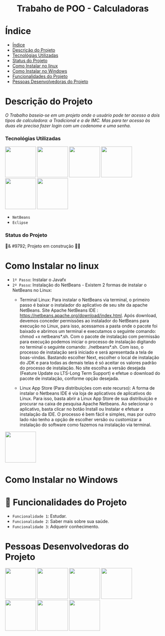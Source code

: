 <h1 align="center"> Trabaho de POO - Calculadoras </h1>

# Índice
* [Índice](#índice)
* [Descrição do Projeto](#descrição-do-projeto)
* [Tecnológias Utilizadas](#tecnólogias-utilizadas)
* [Status do Projeto](#status-do-Projeto)
* [Como Instalar no linux](#como-instalar-no-linux)
* [Como Instalar no Windows](#como-instalar-no-windows)
* [Funcionalidades do Projeto](#funcionalidades-do-projeto)
* [Pessoas Desenvolvedoras do Projeto](#pessoas-desenvolvedoras)

#  Descrição do Projeto
*O Trabalho baseia-se em um projeto onde o usuário pode ter acesso a dois tipos de calculadora: a Tradicional e a de IMC.
Mas para ter acesso às duas ele precisa fazer login com um codenome e uma senha.*
     
###  Tecnológias Utilizadas
       
<img src="https://cdn.jsdelivr.net/gh/devicons/devicon/icons/java/java-original.svg" width="100" height="100"/> <img src="https://cdn.jsdelivr.net/gh/devicons/devicon/icons/github/github-original.svg" width="100" height="100" />  <img src="https://cdn.jsdelivr.net/gh/devicons/devicon/icons/windows8/windows8-original.svg"  width="100" height="100" />  <img src="https://cdn.jsdelivr.net/gh/devicons/devicon/icons/google/google-original.svg"  width="100" height="100" /> <img src="https://cdn.jsdelivr.net/gh/devicons/devicon/icons/html5/html5-original-wordmark.svg"  width="100" height="100" /> <img src="https://cdn.jsdelivr.net/gh/devicons/devicon/icons/css3/css3-original-wordmark.svg" width="100" height="100" />
- `NetBeans`
- `Eclipse`
          

###  Status do Projeto
&#128119;&#8205;& #9792;&#65039; Projeto em construção &#128119;&#8205;&#9792;&#65039;

#  Como Instalar no linux
- `1º Passo`: Instalar o Javafx
- `2º Passo`: Instalação do NetBeans - Existem 2 formas de instalar o NetBeans no Linux: 
   - Terminal Linux: Para instalar o NetBeans via terminal, o primeiro passo é baixar o instalador do aplicativo de seu site da apache NetBeans. Site Apache NetBeans IDE : https://netbeans.apache.org/download/index.html. Após download, devemos conceder permissões ao instalador do NetBeans para execução no Linux, para isso, acessamos a pasta onde o pacote foi baixado e abrimos um terminal e executamos o seguinte comando: chmod +x netbeans*.sh. Com o pacote de instalação com permissão para execução podemos iniciar o processo de instalação digitando no terminal o seguinte comando: ./netbeans*.sh. Com isso, o processo de instalação será iniciado e será apresentada a tela de boas-vindas. Bastando escolher Next, escolher o local de instalação do JDK e para todas as demais telas é só aceitar os valores padrão do processo de instalação. No site escolha a versão desejada (Feature Update ou LTS-Long Term Support) e efetue o download do pacote de instalação, conforme opção desejada. 

    - Linux App Store (Para distribuições com este recurso): A forma de instalar o Netbeans IDE é via loja de aplicativos de aplicativos do Linux. Para isso, basta abrir a Linux App Store de sua distribuição e procurar na caixa de pesquisa Apache Netbeans. Ao selecionar o aplicativo, basta clicar no botão Install ou Instalar e efetuar a instalação da IDE. O processo é bem fácil e simples, mas por outro lado não tenho a opção de escolher versão ou customizar a instalação do software como fazemos na instalação via terminal.








 <img src="https://cdn.jsdelivr.net/gh/devicons/devicon/icons/linux/linux-original.svg"  width="100" height="100" /> 

#  Como Instalar no Windows

# :hammer: Funcionalidades do Projeto

- `Funcionalidade 1`: Estudar.
- `Funcionalidade 2`: Saber mais sobre sua saúde.
- `Funcionalidade 3`: Adquerir conhecimento.

#  Pessoas Desenvolvedoras do Projeto

<img src="https://cdn.jsdelivr.net/gh/devicons/devicon/icons/java/java-original.svg" width="100" height="100"/> <img src="https://cdn.jsdelivr.net/gh/devicons/devicon/icons/github/github-original.svg" width="100" height="100" />  <img src="https://cdn.jsdelivr.net/gh/devicons/devicon/icons/windows8/windows8-original.svg"  width="100" height="100" />  <img src="https://cdn.jsdelivr.net/gh/devicons/devicon/icons/linux/linux-original.svg"  width="100" height="100" /> <img src="https://cdn.jsdelivr.net/gh/devicons/devicon/icons/google/google-original.svg"  width="100" height="100" /> <img src="https://cdn.jsdelivr.net/gh/devicons/devicon/icons/html5/html5-original-wordmark.svg" width="100" height="100" />  <img src="https://cdn.jsdelivr.net/gh/devicons/devicon/icons/css3/css3-original-wordmark.svg" width="100" height="100" />
          
          
          
